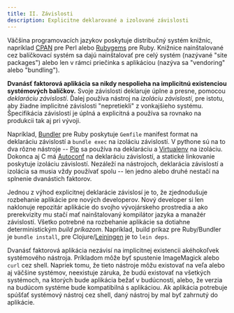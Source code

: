 ```yaml
---
title: II. Závislosti
description: Explicitne deklarované a izolované závislosti
---
```

Väčšina programovacích jazykov poskytuje distribučný systém knižníc, napríklad [CPAN](http://www.cpan.org/) pre Perl alebo [Rubygems](http://rubygems.org/) pre Ruby.  Knižnice nainštalované cez balíčkovací systém sa dajú nainštalovať pre celý systém (nazývané "site packages") alebo len v rámci priečinka s aplikáciou (nazýva sa "vendoring" alebo "bundling").

**Dvanásť faktorová aplikácia sa nikdy nespolieha na implicitnú existenciou systémových balíčkov.**  Svoje závislosti deklaruje úplne a presne, pomocou *deklaráciu závislostí*. Ďalej používa nástroj na *izoláciu závislostí*, pre istotu, aby žiadne implicitné závislosti "nepretiekli" z vonkajšieho systému. Špecifikácia závislostí je úplná a explicitná a používa sa rovnako na produkcii tak aj pri vývoji.

Napríklad, [Bundler](https://bundler.io/) pre Ruby poskytuje `Gemfile` manifest format na deklaráciu závislostí a `bundle exec` na izoláciu závislostí.  V pythone sú na to dva rôzne nástroje -- [Pip](http://www.pip-installer.org/en/latest/) sa používa na deklaráciu a [Virtualenv](http://www.virtualenv.org/en/latest/) na izoláciu.  Dokonca aj C má [Autoconf](http://www.gnu.org/s/autoconf/) na deklaráciu závislostí, a statické linkovanie poskytuje izoláciu závislostí.  Nezáleží na nástrojoch, deklarácia závislostí a izolácia sa musia vždy používať spolu -- len jedno alebo druhé nestačí na splnenie dvanástich faktorov.

Jednou z výhod explicitnej deklarácie závislosí je to, že zjednodušuje rozbehanie aplikácie pre nových developerov.  Nový developer si len naklonuje repozitár aplikácie do svojho vývojárskeho prostredia a ako prerekvizity mu stačí mať nainštalovaný kompilátor jazyka a manažér závislostí.  Všetko potrebné na rozbehanie aplikácie sa dotiahne deterministickým *build príkazom*.  Napríklad, build príkaz pre Ruby/Bundler je `bundle install`, pre Clojure/[Leiningen](https://github.com/technomancy/leiningen#readme) je to `lein deps`.

Dvanásť faktorová aplikácia nezávisí na implicitnej existencii akéhokoľvek systémového nástroja. Príkladom môže byť spustenie  ImageMagick alebo `curl` cez shell.  Napriek tomu, že tieto nástroje môžu existovať na veľa alebo aj väčšine systémov, neexistuje záruka, že budú existovať na všetkých systémoch, na ktorých bude aplikácia bežať v budúcnosti, alebo, že verzia na budúcom systéme bude kompatibilná s aplikáciou.  Ak aplikácia potrebuje spúšťať systémový nástroj cez shell, daný nástroj by mal byť zahrnutý do aplikácie.
